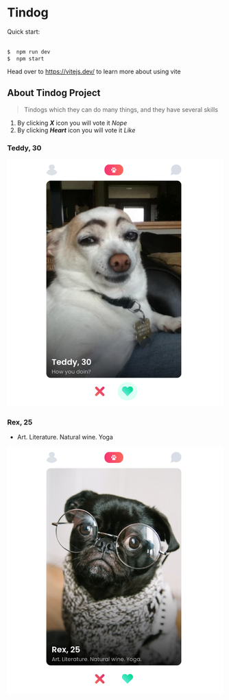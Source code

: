 # Tindog
Quick start:


```

$  npm run dev
$  npm start

```

Head over to https://vitejs.dev/ to learn more about using vite



## About Tindog Project

> Tindogs which they can do many things, and they have several skills

1. By clicking **_X_** icon you will vote it *Nope*
2. By clicking **_Heart_** icon you will vote it *Like*


### Teddy, 30

![Teddy image](./images/Teddy.png)



### Rex, 25 

+ Art. Literature. Natural wine. Yoga


![Rex image](./images/Rex.png)